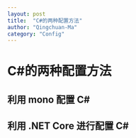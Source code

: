```yaml
---
layout: post
title:  "C#的两种配置方法"
author: "Qingchuan-Ma"
category: "Config"
---
```


# C#的两种配置方法

## 利用 mono 配置 C#



## 利用 .NET Core 进行配置 C#
